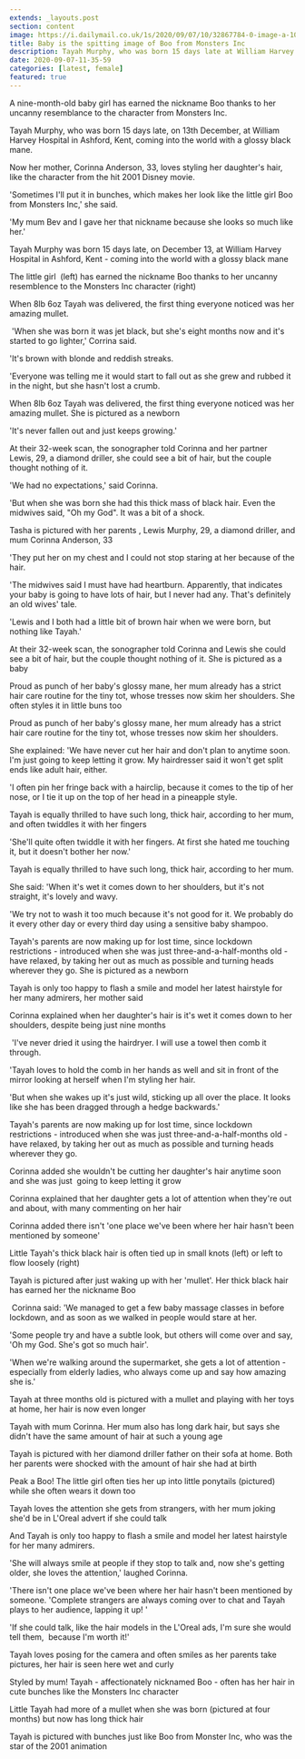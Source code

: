 ```yaml
---
extends: _layouts.post
section: content
image: https://i.dailymail.co.uk/1s/2020/09/07/10/32867784-0-image-a-108_1599470133678.jpg 
title: Baby is the spitting image of Boo from Monsters Inc 
description: Tayah Murphy, who was born 15 days late at William Harvey Hospital in Ashford, Kent, came into the world with a glossy black mane that shocked her mother Corrina Anderson, 33. 
date: 2020-09-07-11-35-59 
categories: [latest, female] 
featured: true 
--- 
```

A nine-month-old baby girl has earned the nickname Boo thanks to her uncanny resemblance to the character from Monsters Inc.

Tayah Murphy, who was born 15 days late, on 13th December, at William Harvey Hospital in Ashford, Kent, coming into the world with a glossy black mane.  

Now her mother, Corinna Anderson, 33, loves styling her daughter's hair, like the character from the hit 2001 Disney movie.

'Sometimes I'll put it in bunches, which makes her look like the little girl Boo from Monsters Inc,' she said.  

'My mum Bev and I gave her that nickname because she looks so much like her.'

Tayah Murphy was born 15 days late, on December 13, at William Harvey Hospital in Ashford, Kent - coming into the world with a glossy black mane

The little girl  (left) has earned the nickname Boo thanks to her uncanny resemblence to the Monsters Inc character (right)

When 8lb 6oz Tayah was delivered, the first thing everyone noticed was her amazing mullet.

 'When she was born it was jet black, but she's eight months now and it's started to go lighter,' Corrina said.  

'It's brown with blonde and reddish streaks. 

'Everyone was telling me it would start to fall out as she grew and rubbed it in the night, but she hasn't lost a crumb. 

When 8lb 6oz Tayah was delivered, the first thing everyone noticed was her amazing mullet. She is pictured as a newborn

'It's never fallen out and just keeps growing.' 

At their 32-week scan, the sonographer told Corinna and her partner Lewis, 29, a diamond driller, she could see a bit of hair, but the couple thought nothing of it. 

'We had no expectations,' said Corinna.

'But when she was born she had this thick mass of black hair. Even the midwives said, "Oh my God". It was a bit of a shock.

Tasha is pictured with her parents , Lewis Murphy, 29, a diamond driller, and mum Corinna Anderson, 33

'They put her on my chest and I could not stop staring at her because of the hair. 

'The midwives said I must have had heartburn. Apparently, that indicates your baby is going to have lots of hair, but I never had any. That's definitely an old wives' tale. 

'Lewis and I both had a little bit of brown hair when we were born, but nothing like Tayah.' 

At their 32-week scan, the sonographer told Corinna and Lewis she could see a bit of hair, but the couple thought nothing of it. She is pictured as a baby

Proud as punch of her baby's glossy mane, her mum already has a strict hair care routine for the tiny tot, whose tresses now skim her shoulders. She often styles it in little buns too

Proud as punch of her baby's glossy mane, her mum already has a strict hair care routine for the tiny tot, whose tresses now skim her shoulders. 

She explained: 'We have never cut her hair and don't plan to anytime soon. I'm just going to keep letting it grow. My hairdresser said it won't get split ends like adult hair, either. 

'I often pin her fringe back with a hairclip, because it comes to the tip of her nose, or I tie it up on the top of her head in a pineapple style. 

Tayah is equally thrilled to have such long, thick hair, according to her mum, and often twiddles it with her fingers

'She'll quite often twiddle it with her fingers. At first she hated me touching it, but it doesn't bother her now.' 

Tayah is equally thrilled to have such long, thick hair, according to her mum.

She said: 'When it's wet it comes down to her shoulders, but it's not straight, it's lovely and wavy. 

'We try not to wash it too much because it's not good for it. We probably do it every other day or every third day using a sensitive baby shampoo. 

Tayah's parents are now making up for lost time, since lockdown restrictions - introduced when she was just three-and-a-half-months old - have relaxed, by taking her out as much as possible and turning heads wherever they go. She is pictured as a newborn

Tayah is only too happy to flash a smile and model her latest hairstyle for her many admirers, her mother said

Corinna explained when her daughter's hair is it's wet it comes down to her shoulders, despite being just nine months 

 'I've never dried it using the hairdryer. I will use a towel then comb it through. 

'Tayah loves to hold the comb in her hands as well and sit in front of the mirror looking at herself when I'm styling her hair. 

'But when she wakes up it's just wild, sticking up all over the place. It looks like she has been dragged through a hedge backwards.'  

Tayah's parents are now making up for lost time, since lockdown restrictions - introduced when she was just three-and-a-half-months old - have relaxed, by taking her out as much as possible and turning heads wherever they go.

Corinna added she wouldn't be cutting her daughter's hair anytime soon and she was just  going to keep letting it grow

Corinna explained that her daughter gets a lot of attention when they're out and about, with many commenting on her hair

Corinna added there isn't 'one place we've been where her hair hasn't been mentioned by someone' 

Little Tayah's thick black hair is often tied up in small knots (left) or left to flow loosely (right) 

Tayah is pictured after just waking up with her 'mullet'. Her thick black hair has earned her the nickname Boo

 Corinna said: 'We managed to get a few baby massage classes in before lockdown, and as soon as we walked in people would stare at her. 

'Some people try and have a subtle look, but others will come over and say, 'Oh my God. She's got so much hair'. 

'When we're walking around the supermarket, she gets a lot of attention - especially from elderly ladies, who always come up and say how amazing she is.' 

Tayah at three months old is pictured with a mullet and playing with her toys at home, her hair is now even longer

Tayah with mum Corinna. Her mum also has long dark hair, but says she didn't have the same amount of hair at such a young age

Tayah is pictured with her diamond driller father on their sofa at home. Both her parents were shocked with the amount of hair she had at birth

Peak a Boo! The little girl often ties her up into little ponytails (pictured) while she often wears it down too

Tayah loves the attention she gets from strangers, with her mum joking she'd be in L'Oreal advert if she could talk

And Tayah is only too happy to flash a smile and model her latest hairstyle for her many admirers.

'She will always smile at people if they stop to talk and, now she's getting older, she loves the attention,' laughed Corinna. 

'There isn't one place we've been where her hair hasn't been mentioned by someone. 'Complete strangers are always coming over to chat and Tayah plays to her audience, lapping it up! '

'If she could talk, like the hair models in the L'Oreal ads, I'm sure she would tell them,  because I'm worth it!'

Tayah loves posing for the camera and often smiles as her parents take pictures, her hair is seen here wet and curly

Styled by mum! Tayah - affectionately nicknamed Boo - often has her hair in cute bunches like the Monsters Inc character

Little Tayah had more of a mullet when she was born (pictured at four months) but now has long thick hair

Tayah is pictured with bunches just like Boo from Monster Inc, who was the star of the 2001 animation 

